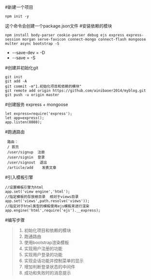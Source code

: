 #新建一个项目
```
npm init -y
```
这个命令会创建一个package.json文件
#安装依赖的模块
```
npm install body-parser cookie-parser debug ejs express express-session morgan serve-favicon connect-mongo connect-flash mongoose multer async bootstrap -S
```
- --save-dev = -D
- --save = -S

#创建并初始化git
```
git init
git add -A
git commit -m"1.初始化项目和依赖的模块"
git remote add origin https://github.com/ainibaoer2014/myblog.git
git push -u origin master
```
#创建服务
express + mongoose
```
let express=require('express');
let app=express();
app.listen(8080);
```
#跑通路由
```
 路由：
 / 首页
 /user/signup  注册
 /user/signin  登录
 /user/signout  退出
 /article/add    发表文章
```
#引入模板引擎
```
//设置模板引擎为html
app.set('view engine','html');
//指定模板的存放根目录  相对于views目录
app.set('views',path.resolve('views'));
//指定对于html类型的模板使用ejs模板来进行渲染
app.engine('html',require('ejs').__express);

```
#编写步骤
> 1. 初始化项目和依赖的模块
> 2. 跑通路由
> 3. 使用bootstrap渲染模板
> 4. 实现用户注册的功能
> 5. 实现用户登录的功能
> 6. 实现会话功能并控制菜单的显示
> 7. 增加判断登录状态的中间件
> 8. 成功和失败时的消息提示